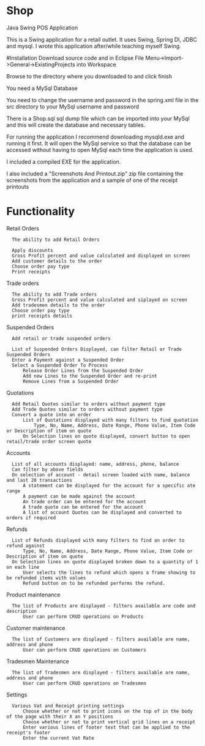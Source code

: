 # Shop
Java Swing POS Application

This is a Swing application for a retail outlet. It uses Swing, Spring DI, JDBC and mysql. I wrote this application after/while teaching myself Swing.

#Installation
Download source code and in Eclipse File Menu->Import->General->ExistingProjects into Workspace

Browse to the directory where you downloaded to and click finish

You need a MySql Database 

You need to change the username and password in the spring.xml file in the src directory to your MySql username and password

There is a Shop.sql sql dump file which can be imported into your MySql and this will create the database and necessary tables.

For running the application I recommend downloading mysqld.exe and running it first. It will open the MySql service so that the database can be accessed without having to open MySql each time the application is used.

I included a compiled EXE for the application.

I also included a "Screenshots And Printout.zip" zip file containing the screenshots from the application and a sample of one of the receipt printouts

# Functionality

  Retail Orders
    
      The ability to add Retail Orders
      
      Apply discounts
      Gross Profit percent and value calculated and displayed on screen
      Add customer details to the order
      Choose order pay type
      Print receipts
    
  Trade orders
  
      The ability to add Trade orders
      Gross Profit percent and value calculated and siplayed on screen
      Add tradesmen details to the order
      Choose order pay type
      print receipts details
      
  Suspended Orders
  
      Add retail or trade suspended orders
      
      List of Suspended Orders Displayed, can filter Retail or Trade Suspended Orders
      Enter a Payment against a Suspended Order
      Select a Suspended Order To Process
          Release Order Lines from the Suspended Order
          Add new Lines to the Suspended Order and re-print
          Remove Lines from a Suspended Order
  
  Quotations
  
      Add Retail Quotes similar to orders without payment type
      Add Trade Quotes similar to orders without payment type
      Convert a quote into an order
          List of Quotations displayed with many filters to find quotation
              Type, No, Name, Address, Date Range, Phone Value, Item Code or Description of item on quote
          On Selection lines on quote displayed, convert button to open retail/trade order screen quote
  
  Accounts
  
      List of all accounts displayed: name, address, phone, balance
      Can filter by above fields
      On selection of account - detail screen loaded with name, balance and last 20 transactions
          A statement can be displayed for the account for a specific ate range
          A payment can be made against the account
          An trade order can be entered for the account
          A trade quote can be entered for the account
          A list of account Quotes can be displayed and converted to orders if required
  
  Refunds
  
      List of Refunds displayed with many filters to find an order to refund against
          Type, No, Name, Address, Date Range, Phone Value, Item Code or Description of item on quote
      On Selection lines on quote displayed broken down to a quantity of 1 on each line
          User selects the lines to refund which opens a frame showing to be refunded items with values
          Refund button on to be refunded performs the refund.
  
  Product maintenance
  
      The list of Products are displayed - filters available are code and description
          User can perform CRUD operations on Products
  
  Customer maintenance
  
      The list of Customers are displayed - filters available are name, address and phone
          User can perform CRUD operations on Customers
  
  Tradesmen Maintenance
  
      The list of Tradesmen are displayed - filters available are name, address and phone
          User can perform CRUD operations on Tradesmen
      
  Settings
  
      Various Vat and Receipt printing settings
          Choose whether or not to print icons on the top of in the body of the page with their X an Y positions
          Choose whether or not to print vertical grid lines on a receipt
          Enter various lines of footer text that can be applied to the receipt's footer
          Enter the current Vat Rate
